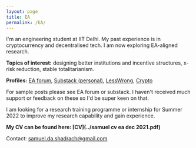 ```yaml
---
layout: page
title: EA
permalink: /EA/
---
```


I'm an engineering student at IIT Delhi. My past experience is in cryptocurrency and decentralised tech. I am now exploring EA-aligned research.

**Topics of interest:** designing better institutions and incentive structures, x-risk reduction, stable totalitarianism.

**Profiles:** [EA forum](https://forum.effectivealtruism.org/users/samuel-shadrach-1), [Substack (personal)](https://kroma.substack.com), [LessWrong](https://www.lesswrong.com/users/samuel-shadrach), [Crypto](https://samueldashadrach.github.io/Crypto/)

For sample posts please see EA forum or substack. I haven't received much support or feedback on these so I'd be super keen on that.

I am looking for a research training programme or internship for Summer 2022 to improve my research capability and gain experience.

**My CV can be found here: [CV](../samuel cv ea dec 2021.pdf)**

Contact: samuel.da.shadrach@gmail.com
